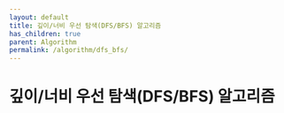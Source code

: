 ```yaml
---
layout: default
title: 깊이/너비 우선 탐색(DFS/BFS) 알고리즘
has_children: true
parent: Algorithm
permalink: /algorithm/dfs_bfs/
---
```


# 깊이/너비 우선 탐색(DFS/BFS) 알고리즘

